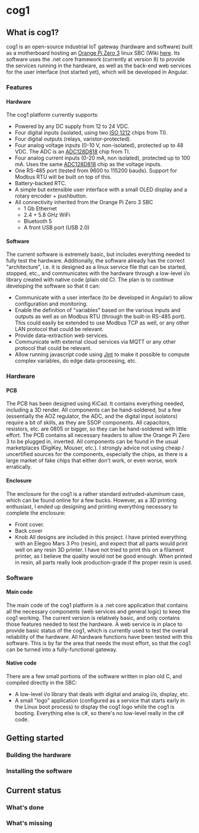 # cog1

## What is cog1?
cog1 is an open-source industrial IoT gateway (hardware and software) built as a motherboard hosting an [Orange Pi Zero 3](http://www.orangepi.org/html/hardWare/computerAndMicrocontrollers/details/Orange-Pi-Zero-3.html) linux SBC (Wiki [here](http://www.orangepi.org/orangepiwiki/index.php/Orange_Pi_Zero_3). Its software uses the .net core framework (currently at version 8) to provide the services running in the hardware, as well as the back-end web services for the user interface (not started yet), which will be developed in Angular.

### Features

#### Hardware
The cog1 platform currently supports:
- Powered by any DC supply from 12 to 24 VDC.
- Four digital inputs (isolated, using two [ISO 1212](https://www.ti.com/lit/ds/symlink/iso1212.pdf) chips from TI).
- Four digital outputs (relays, varistor-protected).
- Four analog voltage inputs (0-10 V, non-isolated), protected up to 48 VDC. The ADC is an [ADC128D818](https://www.ti.com/lit/ds/symlink/adc128d818.pdf) chip from TI.
- Four analog current inputs (0-20 mA, non isolated), protected up to 100 mA. Uses the same [ADC128D818](https://www.ti.com/lit/ds/symlink/adc128d818.pdf) chip as the voltage inputs.
- One RS-485 port (tested from 9600 to 115200 bauds). Support for Modbus RTU will be built on top of this.
- Battery-backed RTC.
- A simple but extensible user interface with a small OLED display and a rotary encoder + pushbutton.
- All connectivity inherited from the Orange Pi Zero 3 SBC
  - 1 Gb Ethernet
  - 2.4 + 5.8 GHz WiFi
  - Bluetooth 5
  - A front USB port (USB 2.0)

#### Software
The current software is extremely basic, but includes everything needed to fully test the hardware. Additionally, the software already has the correct "architecture", i.e. it is designed as a linux service file that can be started, stopped, etc., and communicates with the hardware through a low-level i/o library created with native code (plain old C). The plan is to continue developing the software so that it can:
- Communicate with a user interface (to be developed in Angular) to allow configuration and monitoring.
- Enable the definition of "variables" based on the various inputs and outputs as well as on Modbus RTU (through the built-in RS-485 port). This could easily be extended to use Modbus TCP as well, or any other LAN protocol that could be relevant.
- Provide data-extraction web services.
- Communicate with external cloud services via MQTT or any other protocol that could be relevant.
- Allow running javascript code using [Jint](https://github.com/sebastienros/jint) to make it possible to compute complex variables, do edge data-processing, etc.

### Hardware
#### PCB
The PCB has been designed using KiCad. It contains everything needed, including a 3D render. All components can be hand-soldered, but a few (essentially the AOZ regulator, the ADC, and the digital input isolators) require a bit of skills, as they are SSOP components. All capacitors, resistors, etc. are 0805 or bigger, so they can be hand-soldered with little effort. The PCB contains all necessary headers to allow the Orange Pi Zero 3 to be plugged in, inverted.
All components can be found in the usual marketplaces (DigiKey, Mouser, etc.). I strongly advice not using cheap / uncertified sources for the components, especially the chips, as there is a large market of fake chips that either don't work, or even worse, work erratically.

#### Enclosure
The enclosure for the cog1 is a rather standard extruded-aluminum case, which can be found online for a few bucks. However, as a 3D printing enthusiast, I ended up designing and printing everything necessary to complete the enclosure:
- Front cover.
- Back cover
- Knob
All designs are included in this project. I have printed everything with an Elegoo Mars 3 Pro (resin), and expect that all parts would print well on any resin 3D printer. I have not tried to print this on a filament printer, as I believe the quality would not be good enough. When printed in resin, all parts really look production-grade if the proper resin is used.

### Software
#### Main code
The main code of the cog1 platform is a .net core application that contains all the necessary components (web services and general logic) to keep the cog1 working. The current version is relatively basic, and only contains those features needed to test the hardware. A web service is in place to provide basic status of the cog1, which is currently used to test the overall reliability of the hardware. All hardware functions have been tested with this software.
This is by far the area that needs the most effort, so that the cog1 can be turned into a fully-functional gateway.

#### Native code
There are a few small portions of the software written in plan old C, and compiled directly in the SBC:
- A low-level i/o library that deals with digital and analog i/o, display, etc.
- A small "logo" application (configured as a service that starts early in the Linux boot process) to display the cog1 logo while the cog1 is booting.
Everything else is c#, so there's no low-level really in the c# code. 

## Getting started
### Building the hardware
### Installing the software
## Current status
### What's done
### What's missing
